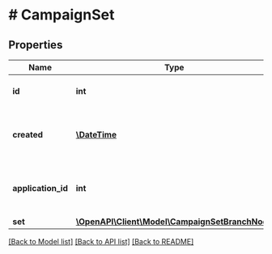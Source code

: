 # # CampaignSet

## Properties

Name | Type | Description | Notes
------------ | ------------- | ------------- | -------------
**id** | **int** | Unique ID for this entity. | 
**created** | [**\DateTime**](\DateTime.md) | The exact moment this entity was created. | 
**application_id** | **int** | The ID of the application that owns this entity. | 
**set** | [**\OpenAPI\Client\Model\CampaignSetBranchNode**](CampaignSetBranchNode.md) |  | 

[[Back to Model list]](../../README.md#documentation-for-models) [[Back to API list]](../../README.md#documentation-for-api-endpoints) [[Back to README]](../../README.md)


